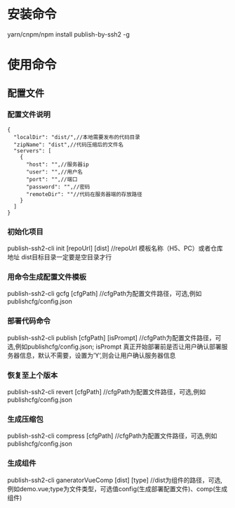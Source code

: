 # 安装命令
yarn/cnpm/npm install publish-by-ssh2 -g

# 使用命令

## 配置文件

### 配置文件说明
```配置文件模板
{
  "localDir": "dist/",//本地需要发布的代码目录
  "zipName": "dist",//代码压缩后的文件名
  "servers": [
    {
      "host": "",//服务器ip
      "user": "",//用户名
      "port": "",//端口
      "password": "",//密码
      "remoteDir": ""//代码在服务器端的存放路径
    }
  ]
}
```
### 初始化项目
publish-ssh2-cli init [repoUrl] [dist] //repoUrl 模板名称（H5、PC）或者仓库地址 dist目标目录一定要是空目录才行

### 用命令生成配置文件模板
publish-ssh2-cli gcfg [cfgPath] //cfgPath为配置文件路径，可选,例如publishcfg/config.json

### 部署代码命令
publish-ssh2-cli publish [cfgPath] [isPrompt] //cfgPath为配置文件路径，可选,例如publishcfg/config.json; isPrompt 真正开始部署前是否让用户确认部署服务器信息，默认不需要，设置为’Y‘,则会让用户确认服务器信息

### 恢复至上个版本
publish-ssh2-cli revert [cfgPath] //cfgPath为配置文件路径，可选,例如publishcfg/config.json

### 生成压缩包
publish-ssh2-cli compress [cfgPath] //cfgPath为配置文件路径，可选,例如publishcfg/config.json

### 生成组件
publish-ssh2-cli ganeratorVueComp [dist] [type] //dist为组件的路径，可选,例如demo.vue;type为文件类型，可选值config(生成部署配置文件)、comp(生成组件)
